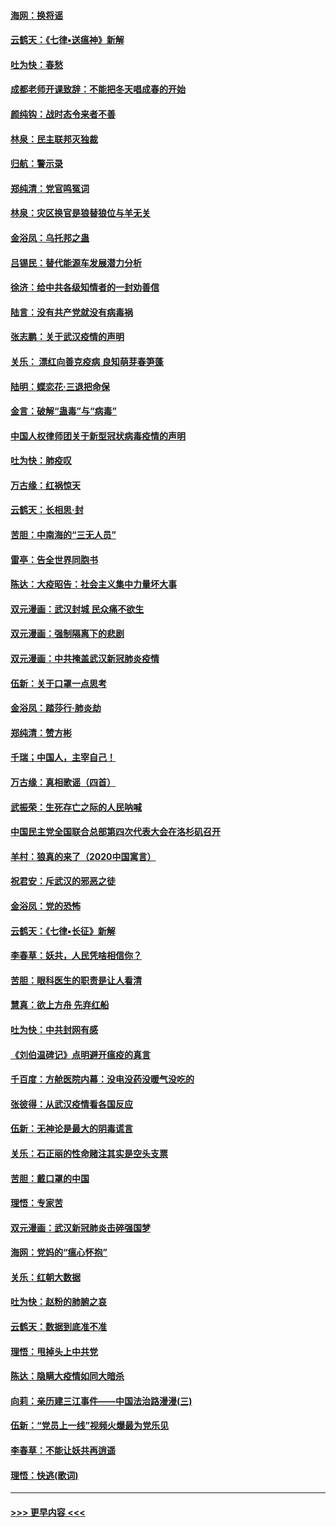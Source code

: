#### [海网：换将谣](../pages/nsc993/n11873712.md?t=02171144) 
#### [云鹤天：《七律▪送瘟神》新解](../pages/nsc993/n11873598.md?t=02171144) 
#### [吐为快：春愁](../pages/nsc993/n11872801.md?t=02171144) 
#### [成都老师开课致辞：不能把冬天唱成春的开始](../pages/nsc993/n11872653.md?t=02171144) 
#### [颜纯钩：战时态令来者不善](../pages/nsc993/n11872011.md?t=02171144) 
#### [林泉：民主联邦灭独裁](../pages/nsc993/n11870998.md?t=02171144) 
#### [归航：警示录](../pages/nsc993/n11870963.md?t=02171144) 
#### [郑纯清：党官鸣冤词](../pages/nsc993/n11870938.md?t=02171144) 
#### [林泉：灾区换官是狼替狼位与羊无关](../pages/nsc993/n11870896.md?t=02171144) 
#### [金浴凤：乌托邦之蛊](../pages/nsc993/n11870879.md?t=02171144) 
#### [吕锡民：替代能源车发展潜力分析](../pages/nsc993/n11870656.md?t=02171144) 
#### [徐济：给中共各级知情者的一封劝善信](../pages/nsc993/n11868561.md?t=02171144) 
#### [陆言：没有共产党就没有病毒祸](../pages/nsc993/n11868232.md?t=02171144) 
#### [张志鹏：关于武汉疫情的声明](../pages/nsc993/n11867182.md?t=02171144) 
#### [关乐： 漂红向善克疫病 良知萌芽春笋蓬](../pages/nsc993/n11865710.md?t=02171144) 
#### [陆明：蝶恋花‧三退把命保](../pages/nsc993/n11865673.md?t=02171144) 
#### [金言：破解“蛊毒”与“病毒”](../pages/nsc993/n11864103.md?t=02171144) 
#### [中国人权律师团关于新型冠状病毒疫情的声明](../pages/nsc993/n11864249.md?t=02171144) 
#### [吐为快：肺疫叹](../pages/nsc993/n11864027.md?t=02171144) 
#### [万古缘：红祸惊天](../pages/nsc993/n11864079.md?t=02171144) 
#### [云鹤天：长相思‧封](../pages/nsc993/n11864006.md?t=02171144) 
#### [苦胆：中南海的“三无人员”](../pages/nsc993/n11862997.md?t=02171144) 
#### [雷亭：告全世界同胞书](../pages/nsc993/n11862572.md?t=02171144) 
#### [陈达：大疫昭告：社会主义集中力量坏大事](../pages/nsc993/n11859419.md?t=02171144) 
#### [双元漫画：武汉封城 民众痛不欲生](../pages/nsc993/n11859287.md?t=02171144) 
#### [双元漫画：强制隔离下的悲剧](../pages/nsc993/n11859244.md?t=02171144) 
#### [双元漫画：中共掩盖武汉新冠肺炎疫情](../pages/nsc993/n11858249.md?t=02171144) 
#### [伍新：关于口罩一点思考](../pages/nsc993/n11859195.md?t=02171144) 
#### [金浴凤：踏莎行‧肺炎劫](../pages/nsc993/n11858227.md?t=02171144) 
#### [郑纯清：赞方彬](../pages/nsc993/n11856803.md?t=02171144) 
#### [千瑞；中国人，主宰自己！](../pages/nsc993/n11856793.md?t=02171144) 
#### [万古缘：真相歌谣（四首）](../pages/nsc993/n11856263.md?t=02171144) 
#### [武振荣：生死存亡之际的人民呐喊](../pages/nsc993/n11856256.md?t=02171144) 
#### [中国民主党全国联合总部第四次代表大会在洛杉矶召开](../pages/nsc993/n11856344.md?t=02171144) 
#### [羊村：狼真的来了（2020中国寓言）](../pages/nsc993/n11856229.md?t=02171144) 
#### [祝君安：斥武汉的邪恶之徒](../pages/nsc993/n11855861.md?t=02171144) 
#### [金浴凤：党的恐怖](../pages/nsc993/n11855849.md?t=02171144) 
#### [云鹤天：《七律▪长征》新解](../pages/nsc993/n11855479.md?t=02171144) 
#### [李春草：妖共，人民凭啥相信你？](../pages/nsc993/n11855196.md?t=02171144) 
#### [苦胆：眼科医生的职责是让人看清](../pages/nsc993/n11853840.md?t=02171144) 
#### [慧真：欲上方舟 先弃红船](../pages/nsc993/n11853483.md?t=02171144) 
#### [吐为快：中共封网有感](../pages/nsc993/n11852575.md?t=02171144) 
#### [《刘伯温碑记》点明避开瘟疫的真言](../pages/nsc993/n11852128.md?t=02171144) 
#### [千百度：方舱医院内幕：没电没药没暖气没吃的](../pages/nsc993/n11850211.md?t=02171144) 
#### [张彼得：从武汉疫情看各国反应](../pages/nsc993/n11850102.md?t=02171144) 
#### [伍新：无神论是最大的阴毒谎言](../pages/nsc993/n11846129.md?t=02171144) 
#### [关乐：石正丽的性命赌注其实是空头支票](../pages/nsc993/n11846109.md?t=02171144) 
#### [苦胆：戴口罩的中国](../pages/nsc993/n11845576.md?t=02171144) 
#### [理悟：专家苦](../pages/nsc993/n11845564.md?t=02171144) 
#### [双元漫画：武汉新冠肺炎击碎强国梦](../pages/nsc993/n11843320.md?t=02171144) 
#### [海网：党妈的“瘟心怀抱”](../pages/nsc993/n11840740.md?t=02171144) 
#### [关乐：红朝大数据](../pages/nsc993/n11840675.md?t=02171144) 
#### [吐为快：赵粉的肺腑之哀](../pages/nsc993/n11840618.md?t=02171144) 
#### [云鹤天：数据到底准不准](../pages/nsc993/n11840325.md?t=02171144) 
#### [理悟：甩掉头上中共党](../pages/nsc993/n11838826.md?t=02171144) 
#### [陈达：隐瞒大疫情如同大暗杀](../pages/nsc993/n11838771.md?t=02171144) 
#### [向莉：亲历建三江事件——中国法治路漫漫(三)](../pages/nsc993/n11831825.md?t=02171144) 
#### [伍新：“党员上一线”视频火爆最为党乐见](../pages/nsc993/n11838200.md?t=02171144) 
#### [李春草：不能让妖共再逍遥](../pages/nsc993/n11838102.md?t=02171144) 
#### [理悟：快逃(歌词)](../pages/nsc993/n11838083.md?t=02171144) 

----
#### [ >>> 更早内容 <<< ](../indexes/nsc993-earlier.md)
